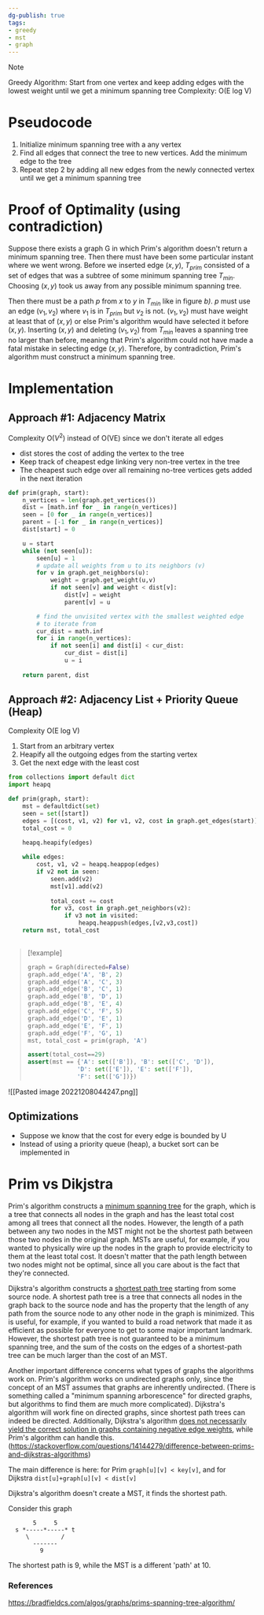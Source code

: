 ```yaml
---
dg-publish: true
tags: 
- greedy
- mst
- graph
---
```


>[!Note]
>Greedy Algorithm: Start from one vertex and keep adding edges with the lowest weight until we get a minimum spanning tree
>Complexity: O(E log V)
# Pseudocode
1. Initialize minimum spanning tree with a any vertex
2. Find all edges that connect the tree to new vertices. Add the minimum edge to the tree
3. Repeat step 2 by adding all new edges from the newly connected vertex until we get a minimum spanning tree

# Proof of Optimality (using contradiction)

Suppose there exists a graph G in which Prim's algorithm doesn't return a minimum spanning tree. Then there must have been some particular instant where we went wrong. Before we inserted edge $(x,y)$, $T_{prim}$ consisted of a set of edges that was a subtree of some minimum spanning tree $T_{min}$. Choosing $(x,y)$ took us away from any possible minimum spanning tree.

Then there must be a path $p$ from $x$ to $y$ in $T_{min}$ like in figure *b)*. $p$ must use an edge $(v_1,v_2)$ where $v_1$ is in $T_{prim}$ but $v_2$ is not. $(v_1,v_2)$ must have weight at least that of $(x,y)$ or else Prim's algorithm would have selected it before $(x,y)$. Inserting $(x,y)$ and deleting $(v_1, v_2)$ from $T_{min}$ leaves a spanning tree no larger than before, meaning that Prim's algorithm could not have made a fatal mistake in selecting edge $(x,y)$. Therefore, by contradiction, Prim's algorithm must construct a minimum spanning tree.

# Implementation

## Approach #1: Adjacency Matrix
Complexity O($V^2$) instead of O(VE) since we don't iterate all edges
- dist stores the cost of adding the vertex to the tree
- Keep track of cheapest edge linking very non-tree vertex in the tree
- The cheapest such edge over all remaining no-tree vertices gets added in the next iteration

```python
def prim(graph, start):
	n_vertices = len(graph.get_vertices())
	dist = [math.inf for _ in range(n_vertices)]
	seen = [0 for _ in range(n_vertices)]
	parent = [-1 for _ in range(n_vertices)]
	dist[start] = 0

	u = start
	while (not seen[u]):
		seen[u] = 1
		# update all weights from u to its neighbors (v)
		for v in graph.get_neighbors(u):
			weight = graph.get_weight(u,v)
			if not seen[v] and weight < dist[v]:
				dist[v] = weight
				parent[v] = u

		# find the unvisited vertex with the smallest weighted edge 
		# to iterate from 
		cur_dist = math.inf
		for i in range(n_vertices):
			if not seen[i] and dist[i] < cur_dist:
				cur_dist = dist[i]
				u = i
	
	return parent, dist
```


## Approach #2: Adjacency List + Priority Queue (Heap)
Complexity O(E log V)

1. Start from an arbitrary vertex
2. Heapify all the outgoing edges from the starting vertex
3. Get the next edge with the least cost

```python
from collections import default dict
import heapq

def prim(graph, start):
	mst = defaultdict(set)
	seen = set([start])
	edges = [(cost, v1, v2) for v1, v2, cost in graph.get_edges(start)]
	total_cost = 0
	
	heapq.heapify(edges)

	while edges:
		cost, v1, v2 = heapq.heappop(edges)
		if v2 not in seen:
			seen.add(v2)
			mst[v1].add(v2)
			
			total_cost += cost
			for v3, cost in graph.get_neighbors(v2):
				if v3 not in visited:
					heapq.heappush(edges,[v2,v3,cost])
	return mst, total_cost
	
```

>[!example]
>```python
>graph = Graph(directed=False)
>graph.add_edge('A', 'B', 2)
>graph.add_edge('A', 'C', 3)
>graph.add_edge('B', 'C', 1)
>graph.add_edge('B', 'D', 1)
>graph.add_edge('B', 'E', 4)
>graph.add_edge('C', 'F', 5)
>graph.add_edge('D', 'E', 1)
>graph.add_edge('E', 'F', 1)
>graph.add_edge('F', 'G', 1)
>mst, total_cost = prim(graph, 'A')
>
>assert(total_cost==29)
>assert(mst == {'A': set(['B']), 'B': set(['C', 'D']), 
> 				'D': set(['E']), 'E': set(['F']), 
> 				'F': set(['G'])})


![[Pasted image 20221208044247.png]]

## Optimizations
- Suppose we know that the cost for every edge is bounded by U
- Instead of using a priority queue (heap), a bucket sort can be implemented in 

# Prim vs Dikjstra
Prim's algorithm constructs a [minimum spanning tree](http://en.wikipedia.org/wiki/Minimum_spanning_tree) for the graph, which is a tree that connects all nodes in the graph and has the least total cost among all trees that connect all the nodes. However, the length of a path between any two nodes in the MST might not be the shortest path between those two nodes in the original graph. MSTs are useful, for example, if you wanted to physically wire up the nodes in the graph to provide electricity to them at the least total cost. It doesn't matter that the path length between two nodes might not be optimal, since all you care about is the fact that they're connected.

Dijkstra's algorithm constructs a [shortest path tree](http://en.wikipedia.org/wiki/Shortest_path_tree) starting from some source node. A shortest path tree is a tree that connects all nodes in the graph back to the source node and has the property that the length of any path from the source node to any other node in the graph is minimized. This is useful, for example, if you wanted to build a road network that made it as efficient as possible for everyone to get to some major important landmark. However, the shortest path tree is not guaranteed to be a minimum spanning tree, and the sum of the costs on the edges of a shortest-path tree can be much larger than the cost of an MST.

Another important difference concerns what types of graphs the algorithms work on. Prim's algorithm works on undirected graphs only, since the concept of an MST assumes that graphs are inherently undirected. (There is something called a "minimum spanning arborescence" for directed graphs, but algorithms to find them are much more complicated). Dijkstra's algorithm will work fine on directed graphs, since shortest path trees can indeed be directed. Additionally, Dijkstra's algorithm [does not necessarily yield the correct solution in graphs containing negative edge weights](https://stackoverflow.com/questions/6799172/negative-weights-using-dijkstra-algorithm/6799344#6799344), while Prim's algorithm can handle this. (https://stackoverflow.com/questions/14144279/difference-between-prims-and-dijkstras-algorithms)


The main difference is here: for Prim `graph[u][v] < key[v]`, and for Dijkstra `dist[u]+graph[u][v] < dist[v]`

Dijkstra's algorithm doesn't create a MST, it finds the shortest path.

Consider this graph

```
       5     5
  s *-----*-----* t
     \         /
       -------
         9
```

The shortest path is 9, while the MST is a different 'path' at 10.

### References
https://bradfieldcs.com/algos/graphs/prims-spanning-tree-algorithm/


